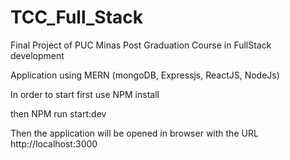 # TCC_Full_Stack

Final Project of PUC Minas Post Graduation Course in FullStack development

Application using MERN (mongoDB, Expressjs, ReactJS, NodeJs)

In order to start first use 
NPM install

then 
NPM run start:dev

Then the application will be opened in browser with the URL http://localhost:3000

